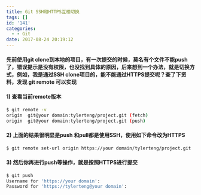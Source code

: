 ```yaml
---
title: Git SSH和HTTPS互相切换
tags: []
id: '141'
categories:
  - - Git
date: 2017-08-24 20:19:12
---
```


#### 先前使用git clone到本地的项目，有一次提交的时候，莫名有个文件不能push了，错误提示是没有权限，也没找到具体的原因，后来想到一个办法，就是切换方式，例如，我是通过SSH clone项目的，能不能通过HTTPS提交呢？查了下资料，发现 git remote 可以实现

<!-- more -->

#### 1) 查看当前remote版本

```bash
$ git remote -v
origin  git@your domain:tylerteng/project.git (fetch)
origin  git@your domain:tylerteng/project.git (push)
```

#### 2) 上面的结果很明显是push 和pull都是使用SSH，使用如下命令改为HTTPS

```bash
$ git remote set-url origin https://your domain/tylerteng/project.git
```

#### 3) 然后你再进行push等操作，就是按照HTTPS进行提交

```bash
$ git push
Username for 'https://your domain':
Password for 'https://tylerteng@your domain':
```